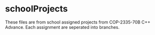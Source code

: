 # schoolProjects
These files are from school assigned projects from COP-2335-70B C++ Advance.
Each assignment are seperated into branches.
